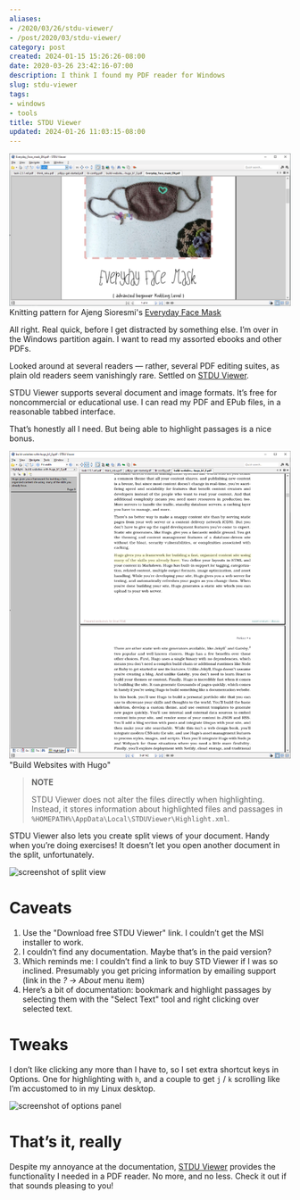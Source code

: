 ```yaml
---
aliases:
- /2020/03/26/stdu-viewer/
- /post/2020/03/stdu-viewer/
category: post
created: 2024-01-15 15:26:26-08:00
date: 2020-03-26 23:42:16-07:00
description: I think I found my PDF reader for Windows
slug: stdu-viewer
tags:
- windows
- tools
title: STDU Viewer
updated: 2024-01-26 11:03:15-08:00
---
```


![attachments/img/2020/cover-2020-03-26.png](../../../attachments/img/2020/cover-2020-03-26.png)
Knitting pattern for Ajeng Sioresmi's [Everyday Face Mask](https://www.ravelry.com/patterns/library/everyday-face-mask)

All right. Real quick, before I get distracted by something else. I’m over in the Windows partition again. I want to read my assorted ebooks and other PDFs.

Looked around at several readers — rather, several PDF editing suites, as plain old readers seem vanishingly rare. Settled on [STDU Viewer](http://www.stdutility.com/stduviewer.html).

STDU Viewer supports several document and image formats. It’s free for noncommercial or educational use. I can read my PDF and EPub files, in a reasonable tabbed interface.

That’s honestly all I need. But being able to highlight passages is a nice bonus.

![attachments/img/2020/stdu-highlighting.png](../../../attachments/img/2020/stdu-highlighting.png)
"Build Websites with Hugo"

 > 
 > **NOTE**
>
 > STDU Viewer does not alter the files directly when highlighting. Instead, it stores information about highlighted files and passages in  `%HOMEPATH%\AppData\Local\STDUViewer\Highlight.xml`.

STDU Viewer also lets you create split views of your document. Handy when you’re doing exercises! It doesn’t let you open another document in the split, unfortunately.

![screenshot of split view](attachments/img/2020/stdu-split-view.png "Split view of Laurent Rosenfeld’s [Think Raku](https://greenteapress.com/wp/think-perl-6/)")

# Caveats

1. Use the "Download free STDU Viewer" link. I couldn’t get the MSI
   installer to work.
1. I couldn’t find any documentation. Maybe that’s in the paid version?
1. Which reminds me: I couldn’t find a link to buy STD Viewer if I was
   so inclined. Presumably you get pricing information by emailing
   support (link in the *?* → *About* menu item)
1. Here’s a bit of documentation: bookmark and highlight passages by
   selecting them with the "Select Text" tool and right clicking over
   selected text.

# Tweaks

I don’t like clicking any more than I have to, so I set extra shortcut keys in Options. One for highlighting with `h`, and a couple to get `j` / `k` scrolling like I’m accustomed to in my Linux desktop.

![screenshot of options panel](attachments/img/2020/stdu-preferences.png "STDU Viewer options showing keyboard shortcuts")

# That’s it, really

Despite my annoyance at the documentation, [STDU Viewer](http://www.stdutility.com/stduviewer.html) provides the functionality I needed in a PDF reader. No more, and no less. Check it out if that sounds pleasing to you!